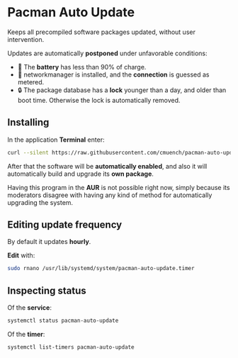 # Pacman Auto Update

Keeps all precompiled software packages updated, without user intervention.

Updates are automatically **postponed** under unfavorable conditions:
- 🔋 The **battery** has less than 90% of charge.
- 💸 networkmanager is installed, and the **connection** is guessed as metered.
- 🔒 The package database has a **lock** younger than a day, and older than boot time. Otherwise the lock is automatically removed.


## Installing

In the application **Terminal** enter:

```sh
curl --silent https://raw.githubusercontent.com/cmuench/pacman-auto-update/master/install.sh | bash
```

After that the software will be **automatically enabled**, and also it will automatically build and upgrade its **own package**.

Having this program in the **AUR** is not possible right now, simply because its moderators disagree with having any kind of method for automatically upgrading the system.


## Editing update frequency

By default it updates **hourly**.

**Edit** with:
```sh
sudo rnano /usr/lib/systemd/system/pacman-auto-update.timer
```


## Inspecting status

Of the **service**:
```sh
systemctl status pacman-auto-update
```

Of the **timer**:
```sh
systemctl list-timers pacman-auto-update
```

